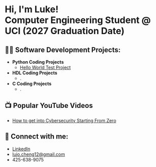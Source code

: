 <h1>Hi, I'm Luke! <br/><a>Computer Engineering Student @ UCI (2027 Graduation Date)</a> </h1>


<h2>👨‍💻 Software Development Projects:</h2>

- <b>Python Coding Projects</b>
  - [Hello World Test Project](https://github.com/luke-j-cheng/hellowrld)
- <b>HDL Coding Projects</b>
  - .
- <b>C Coding Projects</b>
  - .
<h2>📺 Popular YouTube Videos</h2>

- [How to get into Cybersecurity Starting From Zero](https://www.youtube.com/watch?v=a83ASGn_V_s)


<h2> 🤳 Connect with me:</h2>

- [LinkedIn](https://www.linkedin.com/in/luke-cheng-73a855294/)
- lujo.cheng12@gmail.com
- 425-638-9075

<!--
**joshmadakor1/joshmadakor1** is a ✨ _special_ ✨ repository because its `README.md` (this file) appears on your GitHub profile.

Here are some ideas to get you started:

- 🔭 I’m currently working on ...
- 🌱 I’m currently learning ...
- 👯 I’m looking to collaborate on ...
- 🤔 I’m looking for help with ...
- 💬 Ask me about ...
- 📫 How to reach me: ...
- 😄 Pronouns: ...
- ⚡ Fun fact: ...
-->
